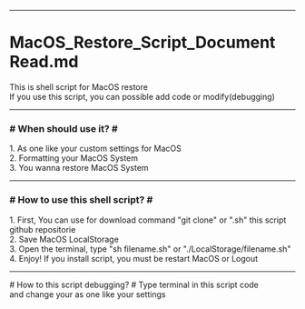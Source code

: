 <hr><h1>MacOS_Restore_Script_Document Read.md</h1>
This is shell script for MacOS restore <br>
If you use this script, you can possible add code or modify(debugging)
<hr><h3># When should use it? #</h3>
1. As one like your custom settings for MacOS<br>
2. Formatting your MacOS System<br>
3. You wanna restore MacOS System
<hr><h3># How to use this shell script? #</h3>
1. First, You can use for download command "git clone" or ".sh" this script github repositorie <br>
2. Save MacOS LocalStorage <br>
3. Open the terminal, type "sh filename.sh" or "./LocalStorage/filename.sh"<br>
4. Enjoy! If you install script, you must be restart MacOS or Logout
<hr><hr3># How to this script debugging? #</h3>
Type terminal in this script code<br>
and change your as one like your settings